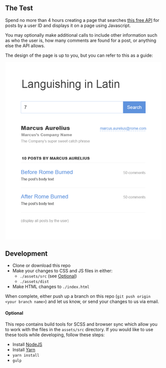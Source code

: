 ## The Test

Spend no more than 4 hours creating a page that searches [this free API](https://github.com/typicode/jsonplaceholder#jsonplaceholder) for posts by a user ID and displays it on a page using Javascript.

You may optionally make additional calls to include other information such as who the user is, how many comments are found for a post, or anything else the API allows.

The design of the page is up to you, but you can refer to this as a guide:

![Sample Page](https://github.com/malcolm-mclean/endpoint-test/blob/master/documentation/sample_mockup.png?raw=true "Sample Page")

## Development

* Clone or download this repo
* Make your changes to CSS and JS files in either:
  * `./assets/src` (see [Optional](#optional))
  * `./assets/dist`
* Make HTML changes to `./index.html`

When complete, either push up a branch on this repo (`git push origin <your branch name>`) and let us know, or send your changes to us via email.

#### Optional

This repo contains build tools for SCSS and browser sync which allow you to work with the files in the `assets/src` directory. If you would like to use these tools while developing, follow these steps:

* Install [NodeJS](https://nodejs.org/en/)
* Install [Yarn](https://yarnpkg.com/en/)
* `yarn install`
* `gulp`